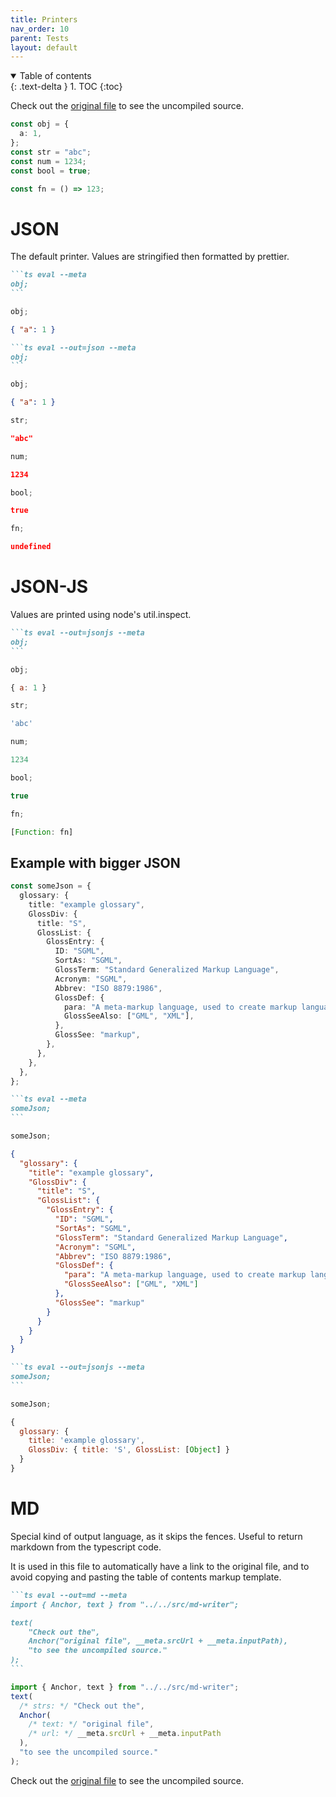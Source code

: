 ```yaml
---
title: Printers
nav_order: 10
parent: Tests
layout: default
---
```


<details open markdown="block">
  <summary>
    Table of contents
  </summary>
  {: .text-delta }
1. TOC
{:toc}
</details>

Check out the [original file](https://github.com/lucasavila00/eval-md/tree/main/eval-mds/tests/printers.md) to see the uncompiled source.

```ts
const obj = {
  a: 1,
};
const str = "abc";
const num = 1234;
const bool = true;

const fn = () => 123;
```

# JSON

The default printer. Values are stringified then formatted by prettier.

````md
```ts eval --meta
obj;
```
````

```ts
obj;
```

```json
{ "a": 1 }
```

````md
```ts eval --out=json --meta
obj;
```
````

```ts
obj;
```

```json
{ "a": 1 }
```

```ts
str;
```

```json
"abc"
```

```ts
num;
```

```json
1234
```

```ts
bool;
```

```json
true
```

```ts
fn;
```

```json
undefined
```

# JSON-JS

Values are printed using node's util.inspect.

````md
```ts eval --out=jsonjs --meta
obj;
```
````

```ts
obj;
```

```js
{ a: 1 }
```

```ts
str;
```

```js
'abc'
```

```ts
num;
```

```js
1234
```

```ts
bool;
```

```js
true
```

```ts
fn;
```

```js
[Function: fn]
```

## Example with bigger JSON

```ts
const someJson = {
  glossary: {
    title: "example glossary",
    GlossDiv: {
      title: "S",
      GlossList: {
        GlossEntry: {
          ID: "SGML",
          SortAs: "SGML",
          GlossTerm: "Standard Generalized Markup Language",
          Acronym: "SGML",
          Abbrev: "ISO 8879:1986",
          GlossDef: {
            para: "A meta-markup language, used to create markup languages such as DocBook.",
            GlossSeeAlso: ["GML", "XML"],
          },
          GlossSee: "markup",
        },
      },
    },
  },
};
```

````md
```ts eval --meta
someJson;
```
````

```ts
someJson;
```

```json
{
  "glossary": {
    "title": "example glossary",
    "GlossDiv": {
      "title": "S",
      "GlossList": {
        "GlossEntry": {
          "ID": "SGML",
          "SortAs": "SGML",
          "GlossTerm": "Standard Generalized Markup Language",
          "Acronym": "SGML",
          "Abbrev": "ISO 8879:1986",
          "GlossDef": {
            "para": "A meta-markup language, used to create markup languages such as DocBook.",
            "GlossSeeAlso": ["GML", "XML"]
          },
          "GlossSee": "markup"
        }
      }
    }
  }
}
```

````md
```ts eval --out=jsonjs --meta
someJson;
```
````

```ts
someJson;
```

```js
{
  glossary: {
    title: 'example glossary',
    GlossDiv: { title: 'S', GlossList: [Object] }
  }
}
```

# MD

Special kind of output language, as it skips the fences. Useful to return markdown from the typescript code.

It is used in this file to automatically have a link to the original file, and to avoid copying and pasting the table of contents markup template.

````md
```ts eval --out=md --meta
import { Anchor, text } from "../../src/md-writer";

text(
    "Check out the",
    Anchor("original file", __meta.srcUrl + __meta.inputPath),
    "to see the uncompiled source."
);
```
````

```ts
import { Anchor, text } from "../../src/md-writer";
text(
  /* strs: */ "Check out the",
  Anchor(
    /* text: */ "original file",
    /* url: */ __meta.srcUrl + __meta.inputPath
  ),
  "to see the uncompiled source."
);
```

Check out the [original file](https://github.com/lucasavila00/eval-md/tree/main/eval-mds/tests/printers.md) to see the uncompiled source.
